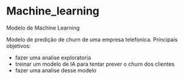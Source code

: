 # Machine_learning
Modelo de Machine Learning

Modelo de predição de churn de uma empresa telefonica.
Principais objetivos:
- fazer uma analise exploratoria 
- treinar um modelo de IA para tentar prever o churn dos clientes 
- fazer uma analise desse modelo
